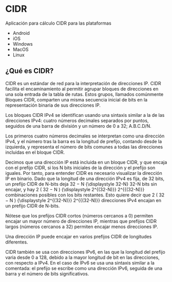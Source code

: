 # CIDR

Aplicación para cálculo CIDR para las plataformas
 * Android
 * iOS
 * Windows
 * MacOS
 * Linux
## ¿Qué es CIDR?

CIDR es un estándar de red para la interpretación de direcciones IP. CIDR facilita el encaminamiento al permitir agrupar bloques de direcciones en una sola entrada de la tabla de rutas. Estos grupos, llamados comúnmente Bloques CIDR, comparten una misma secuencia inicial de bits en la representación binaria de sus direcciones IP.

Los bloques CIDR IPv4 se identifican usando una sintaxis similar a la de las direcciones IPv4: cuatro números decimales separados por puntos, seguidos de una barra de división y un número de 0 a 32; A.B.C.D/N.

Los primeros cuatro números decimales se interpretan como una dirección IPv4, y el número tras la barra es la longitud de prefijo, contando desde la izquierda, y representa el número de bits comunes a todas las direcciones incluidas en el bloque CIDR.

Decimos que una dirección IP está incluida en un bloque CIDR, y que encaja con el prefijo CIDR, si los N bits iniciales de la dirección y el prefijo son iguales. Por tanto, para entender CIDR es necesario visualizar la dirección IP en binario. Dado que la longitud de una dirección IPv4 es fija, de 32 bits, un prefijo CIDR de N-bits deja 32 − N {\displaystyle 32-N} 32-N bits sin encajar, y hay 2 ( 32 − N ) {\displaystyle 2^{(32-N)}} 2^{{(32-N)}} combinaciones posibles con los bits restantes. Esto quiere decir que 2 ( 32 − N ) {\displaystyle 2^{(32-N)}} 2^{{(32-N)}} direcciones IPv4 encajan en un prefijo CIDR de N-bits.

Nótese que los prefijos CIDR cortos (números cercanos a 0) permiten encajar un mayor número de direcciones IP, mientras que prefijos CIDR largos (números cercanos a 32) permiten encajar menos direcciones IP.

Una dirección IP puede encajar en varios prefijos CIDR de longitudes diferentes.

CIDR también se usa con direcciones IPv6, en las que la longitud del prefijo varia desde 0 a 128, debido a la mayor longitud de bit en las direcciones, con respecto a IPv4. En el caso de IPv6 se usa una sintaxis similar a la comentada: el prefijo se escribe como una dirección IPv6, seguida de una barra y el número de bits significativos. 